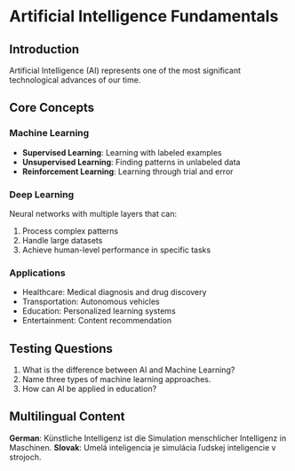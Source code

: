 # Artificial Intelligence Fundamentals

## Introduction
Artificial Intelligence (AI) represents one of the most significant technological advances of our time.

## Core Concepts

### Machine Learning
- **Supervised Learning**: Learning with labeled examples
- **Unsupervised Learning**: Finding patterns in unlabeled data  
- **Reinforcement Learning**: Learning through trial and error

### Deep Learning
Neural networks with multiple layers that can:
1. Process complex patterns
2. Handle large datasets
3. Achieve human-level performance in specific tasks

### Applications
- Healthcare: Medical diagnosis and drug discovery
- Transportation: Autonomous vehicles
- Education: Personalized learning systems
- Entertainment: Content recommendation

## Testing Questions
1. What is the difference between AI and Machine Learning?
2. Name three types of machine learning approaches.
3. How can AI be applied in education?

## Multilingual Content
**German**: Künstliche Intelligenz ist die Simulation menschlicher Intelligenz in Maschinen.
**Slovak**: Umelá inteligencia je simulácia ľudskej inteligencie v strojoch.